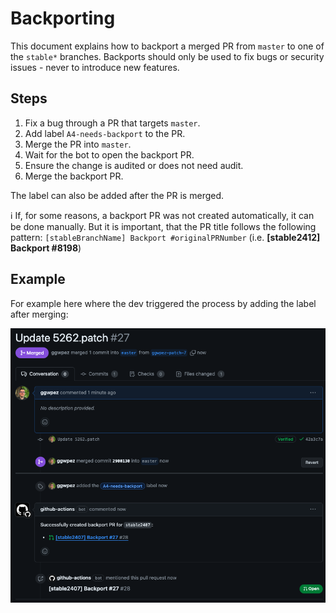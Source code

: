 # Backporting

This document explains how to backport a merged PR from `master` to one of the `stable*` branches.
Backports should only be used to fix bugs or security issues - never to introduce new features.

## Steps

1. Fix a bug through a PR that targets `master`.
2. Add label `A4-needs-backport` to the PR.
3. Merge the PR into `master`.
4. Wait for the bot to open the backport PR.
5. Ensure the change is audited or does not need audit.
6. Merge the backport PR.

The label can also be added after the PR is merged.

ℹ️ If, for some reasons, a backport PR was not created automatically, it can be done manually.
But it is important, that the PR title follows the following pattern:
`[stableBranchName] Backport #originalPRNumber` (i.e. **[stable2412] Backport #8198**)

## Example

For example here where the dev triggered the process by adding the label after merging:

![backport](./images/backport-ex2.png)
